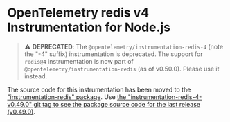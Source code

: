 # OpenTelemetry redis v4 Instrumentation for Node.js

> ⚠️ **DEPRECATED**: The `@opentelemetry/instrumentation-redis-4` (note the "-4" suffix) instrumentation is deprecated. The support for `redis@4` instrumentation is now part of `@opentelemetry/instrumentation-redis` (as of v0.50.0). Please use it instead.

The source code for this instrumentation has been moved to the ["instrumentation-redis" package](../instrumentation-redis). Use [the "instrumentation-redis-4-v0.49.0" git tag to see the package source code for the last release (v0.49.0)](https://github.com/open-telemetry/opentelemetry-js-contrib/tree/instrumentation-redis-4-v0.49.0/plugins/node/opentelemetry-instrumentation-redis-4).
